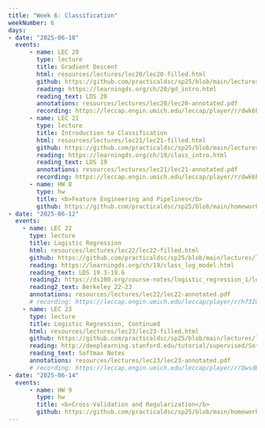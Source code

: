 ```yaml
---
title: "Week 6: Classification"
weekNumber: 6
days:
- date: "2025-06-10"
  events:
      - name: LEC 20
        type: lecture
        title: Gradient Descent
        html: resources/lectures/lec20/lec20-filled.html
        github: https://github.com/practicaldsc/sp25/blob/main/lectures/lec20/
        reading: https://learningds.org/ch/20/gd_intro.html
        reading_text: LDS 20
        annotations: resources/lectures/lec20/lec20-annotated.pdf
        recording: https://leccap.engin.umich.edu/leccap/player/r/dwk6kf
      - name: LEC 21
        type: lecture
        title: Introduction to Classification
        html: resources/lectures/lec21/lec21-filled.html  
        github: https://github.com/practicaldsc/sp25/blob/main/lectures/lec21/
        reading: https://learningds.org/ch/19/class_intro.html
        reading_text: LDS 19
        annotations: resources/lectures/lec21/lec21-annotated.pdf
        recording: https://leccap.engin.umich.edu/leccap/player/r/dwk6kf
      - name: HW 8
        type: hw
        title: <b>Feature Engineering and Pipelines</b>
        github: https://github.com/practicaldsc/sp25/blob/main/homeworks/hw08/hw08.ipynb
- date: "2025-06-12"
  events:
    - name: LEC 22
      type: lecture
      title: Logistic Regression
      html: resources/lectures/lec22/lec22-filled.html
      github: https://github.com/practicaldsc/sp25/blob/main/lectures/lec22/
      reading: https://learningds.org/ch/19/class_log_model.html
      reading_text: LDS 19.3-19.6
      reading2: https://ds100.org/course-notes/logistic_regression_1/logistic_reg_1.html
      reading2_text: Berkeley 22-23
      annotations: resources/lectures/lec22/lec22-annotated.pdf
      # recording: https://leccap.engin.umich.edu/leccap/player/r/h73IGk
    - name: LEC 23
      type: lecture
      title: Logistic Regression, Continued
      html: resources/lectures/lec23/lec23-filled.html
      github: https://github.com/practicaldsc/sp25/blob/main/lectures/lec23/
      reading: http://deeplearning.stanford.edu/tutorial/supervised/SoftmaxRegression/
      reading_text: Softmax Notes
      annotations: resources/lectures/lec23/lec23-annotated.pdf
      # recording: https://leccap.engin.umich.edu/leccap/player/r/QwsdET
- date: "2025-06-14"
  events:
      - name: HW 9
        type: hw
        title: <b>Cross-Validation and Regularization</b>
        github: https://github.com/practicaldsc/sp25/blob/main/homeworks/hw09/hw09.ipynb
---
```

  
